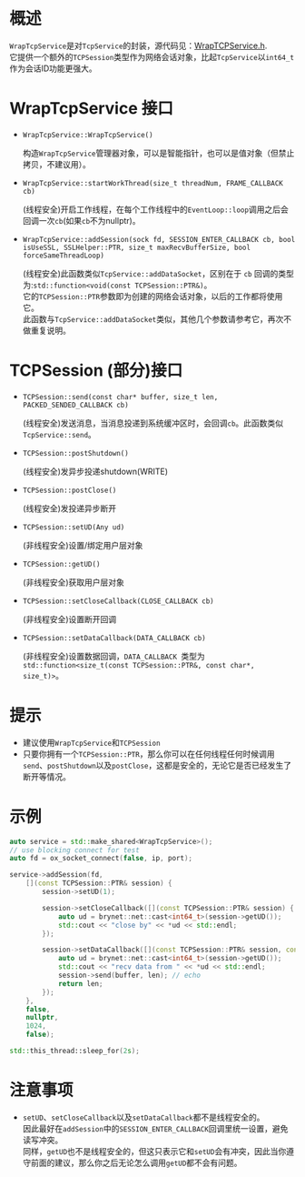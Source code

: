 # 概述
`WrapTcpService`是对`TcpService`的封装，源代码见：[WrapTCPService.h](https://github.com/IronsDu/brynet/blob/master/src/brynet/net/WrapTCPService.h).</br>
它提供一个额外的`TCPSession`类型作为网络会话对象，比起`TcpService`以`int64_t`作为会话ID功能更强大。

# WrapTcpService 接口

- `WrapTcpService::WrapTcpService()`

    构造`WrapTcpService`管理器对象，可以是智能指针，也可以是值对象（但禁止拷贝，不建议用）。

- `WrapTcpService::startWorkThread(size_t threadNum, FRAME_CALLBACK  cb)`

    (线程安全)开启工作线程，在每个工作线程中的`EventLoop::loop`调用之后会回调一次`cb`(如果`cb`不为nullptr)。

- `WrapTcpService::addSession(sock fd, SESSION_ENTER_CALLBACK cb, bool isUseSSL, SSLHelper::PTR, size_t maxRecvBufferSize, bool forceSameThreadLoop)`

    (线程安全)此函数类似`TcpService::addDataSocket`，区别在于 `cb` 回调的类型为:`std::function<void(const TCPSession::PTR&)`。</br>
    它的`TCPSession::PTR`参数即为创建的网络会话对象，以后的工作都将使用它。</br>
    此函数与`TcpService::addDataSocket`类似，其他几个参数请参考它，再次不做重复说明。

# TCPSession (部分)接口

- `TCPSession::send(const char* buffer, size_t len, PACKED_SENDED_CALLBACK cb)`

    (线程安全)发送消息，当消息投递到系统缓冲区时，会回调`cb`。此函数类似`TcpService::send`。

- `TCPSession::postShutdown()`

    (线程安全)发异步投递shutdown(WRITE)

- `TCPSession::postClose()`

    (线程安全)发投递异步断开

- `TCPSession::setUD(Any ud)`

    (非线程安全)设置/绑定用户层对象

- `TCPSession::getUD()`

     (非线程安全)获取用户层对象

- `TCPSession::setCloseCallback(CLOSE_CALLBACK cb)`

    (非线程安全)设置断开回调

- `TCPSession::setDataCallback(DATA_CALLBACK cb)`

    (非线程安全)设置数据回调，`DATA_CALLBACK `类型为`std::function<size_t(const TCPSession::PTR&, const char*, size_t)>`。

# 提示
- 建议使用`WrapTcpService`和`TCPSession`
- 只要你拥有一个`TCPSession::PTR`，那么你可以在任何线程任何时候调用`send`、`postShutdown`以及`postClose`，这都是安全的，无论它是否已经发生了断开等情况。

# 示例
```C++
auto service = std::make_shared<WrapTcpService>();
// use blocking connect for test
auto fd = ox_socket_connect(false, ip, port);

service->addSession(fd,
    [](const TCPSession::PTR& session) {
        session->setUD(1);

        session->setCloseCallback([](const TCPSession::PTR& session) {
            auto ud = brynet::net::cast<int64_t>(session->getUD());
            std::cout << "close by" << *ud << std::endl;
        });

        session->setDataCallback([](const TCPSession::PTR& session, const char* buffer, size_t len) {
            auto ud = brynet::net::cast<int64_t>(session->getUD());
            std::cout << "recv data from " << *ud << std::endl;
            session->send(buffer, len); // echo
            return len;
        });
    },
    false,
    nullptr,
    1024,
    false);

std::this_thread::sleep_for(2s);
```

# 注意事项
- `setUD`、`setCloseCallback`以及`setDataCallback`都不是线程安全的。</br>
因此最好在`addSession`中的`SESSION_ENTER_CALLBACK`回调里统一设置，避免读写冲突。</br>
同样，`getUD`也不是线程安全的，但这只表示它和`setUD`会有冲突，因此当你遵守前面的建议，那么你之后无论怎么调用`getUD`都不会有问题。
